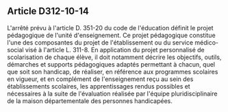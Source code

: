## Article D312-10-14

L'arrêté prévu à l'article D. 351-20 du code de l'éducation définit le projet pédagogique de l'unité
d'enseignement. Ce projet pédagogique constitue l'une des composantes du projet de l'établissement ou du
service médico-social visé à l'article L. 311-8. En application du projet personnalisé de scolarisation de
chaque élève, il doit notamment décrire les objectifs, outils, démarches et supports pédagogiques adaptés
permettant à chacun, quel que soit son handicap, de réaliser, en référence aux programmes scolaires en
vigueur, et en complément de l'enseignement reçu au sein des établissements scolaires, les apprentissages
rendus possibles et nécessaires à la suite de l'évaluation réalisée par l'équipe pluridisciplinaire de la maison
départementale des personnes handicapées.

